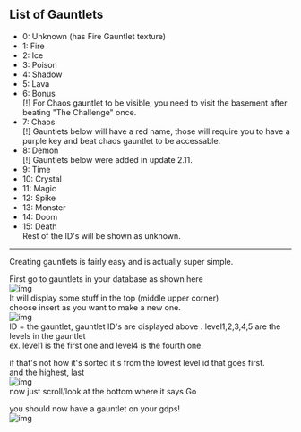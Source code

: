 ## List of Gauntlets
- 0: Unknown (has Fire Gauntlet texture)
- 1: Fire
- 2: Ice
- 3: Poison
- 4: Shadow
- 5: Lava
- 6: Bonus  
[!] For Chaos gauntlet to be visible, you need to visit the basement after beating "The Challenge" once.
- 7: Chaos  
[!] Gauntlets below will have a red name, those will require you to have a purple key and beat chaos gauntlet to be accessable.
- 8: Demon  
[!] Gauntlets below were added in update 2.11.
- 9: Time
- 10: Crystal
- 11: Magic
- 12: Spike
- 13: Monster
- 14: Doom
- 15: Death  
Rest of the ID's will be shown as unknown.

---

Creating gauntlets is fairly easy and is actually super simple.  
  
First go to gauntlets in your database as shown here  
![img](https://cdn.discordapp.com/attachments/743027678046846999/781569736319303720/unknown.png)  
It will display some stuff in the top (middle upper corner)  
choose insert as you want to make a new one.  
![img](https://cdn.discordapp.com/attachments/743027678046846999/781569976170971156/unknown.png)  
ID = the gauntlet, gauntlet ID's are displayed above . 
level1,2,3,4,5 are the levels in the gauntlet  
ex. level1 is the first one and level4 is the fourth one.  
  
if that's not how it's sorted it's from the lowest level id that goes first.  
and the highest, last  
![img](https://cdn.discordapp.com/attachments/743027678046846999/781570300806430761/unknown.png)  
now just scroll/look at the bottom where it says Go  
  
you should now have a gauntlet on your gdps!  
![img](https://cdn.discordapp.com/attachments/743027678046846999/781570493986635796/unknown.png)
